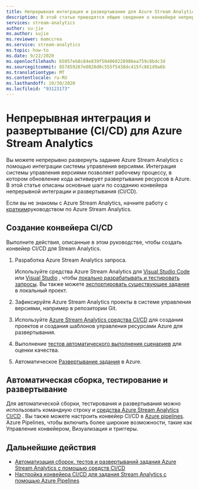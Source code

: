 ```yaml
---
title: Непрерывная интеграция и развертывание для Azure Stream Analytics
description: В этой статье приводятся общие сведения о конвейере непрерывной интеграции и развертывания (CI/CD) для Azure Stream Analytics.
services: stream-analytics
author: su-jie
ms.author: sujie
ms.reviewer: mamccrea
ms.service: stream-analytics
ms.topic: how-to
ms.date: 9/22/2020
ms.openlocfilehash: b5057eb8c84e839f504060228986ea759c8bdc3d
ms.sourcegitcommit: 857859267e0820d0c555f5438dc415fc861d9a6b
ms.translationtype: MT
ms.contentlocale: ru-RU
ms.lasthandoff: 10/30/2020
ms.locfileid: "93123173"
---
```

# <a name="continuous-integration-and-deployment-cicd-for-azure-stream-analytics"></a>Непрерывная интеграция и развертывание (CI/CD) для Azure Stream Analytics

Вы можете непрерывно развернуть задание Azure Stream Analytics с помощью интеграции системы управления версиями. Интеграция системы управления версиями позволяет рабочему процессу, в котором обновление кода активирует развертывание ресурсов в Azure. В этой статье описаны основные шаги по созданию конвейера непрерывной интеграции и развертывания (CI/CD).

Если вы не знакомы с Azure Stream Analytics, начните работу с [кратким](stream-analytics-quick-create-portal.md)руководством по Azure Stream Analytics.

## <a name="create-a-cicd-pipeline"></a>Создание конвейера CI/CD

Выполните действия, описанные в этом руководстве, чтобы создать конвейер CI/CD для Stream Analytics.

1. Разработка Azure Stream Analytics запроса.

   Используйте средства Azure Stream Analytics для [Visual Studio Code](./quick-create-visual-studio-code.md) или [Visual Studio](stream-analytics-quick-create-vs.md) , чтобы [локально разрабатывать и тестировать запросы](develop-locally.md). Вы также можете [экспортировать существующее задание](visual-studio-code-explore-jobs.md#export-a-job-to-a-local-project) в локальный проект.

2. Зафиксируйте Azure Stream Analytics проекты в системе управления версиями, например в репозитории Git.

3. Используйте [Azure Stream Analytics средства CI/CD](cicd-tools.md) для создания проектов и создания шаблонов управления ресурсами Azure для развертывания.

4. Выполнение [тестов автоматического выполнения сценариев](cicd-tools.md#automated-test) для оценки качества.

5. Автоматическое [Развертывание задания](cicd-tools.md#deploy-to-azure) в Azure.

## <a name="auto-build-test-and-deploy"></a>Автоматическая сборка, тестирование и развертывание

Для автоматической сборки, тестирования и развертывания можно использовать командную строку и [средства Azure Stream Analytics CI/CD](cicd-tools.md) . Вы также можете настроить конвейер CI/CD в [Azure pipelines](set-up-cicd-pipeline.md). Azure Pipelines, чтобы включить более широкие возможности, такие как Управление конвейером, Визуализация и триггеры.

## <a name="next-steps"></a>Дальнейшие действия

* [Автоматизация сборок, тестов и развертываний задания Azure Stream Analytics с помощью средств CI/CD](cicd-tools.md)
* [Настройка конвейера CI/CD для задания Stream Analytics с помощью Azure Pipelines](set-up-cicd-pipeline.md)